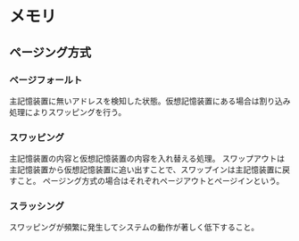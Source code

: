 # メモリ
## ページング方式
### ページフォールト
主記憶装置に無いアドレスを検知した状態。仮想記憶装置にある場合は割り込み処理によりスワッピングを行う。

### スワッピング
主記憶装置の内容と仮想記憶装置の内容を入れ替える処理。
スワップアウトは主記憶装置から仮想記憶装置に追い出すことで、スワップインは主記憶装置に戻すこと。
ページング方式の場合はそれぞれページアウトとページインという。

### スラッシング
スワッピングが頻繁に発生してシステムの動作が著しく低下すること。
